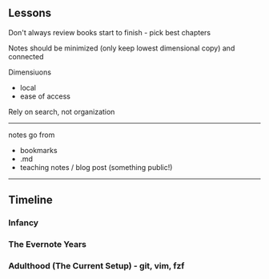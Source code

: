 ## Lessons

Don't always review books start to finish - pick best chapters

Notes should be minimized (only keep lowest dimensional copy) and connected

Dimensiuons
- local
- ease of access

Rely on search, not organization

---

notes go from
- bookmarks
- .md
- teaching notes / blog post (something public!)

---

## Timeline

### Infancy

### The Evernote Years

### Adulthood (The Current Setup) - git, vim, fzf 
